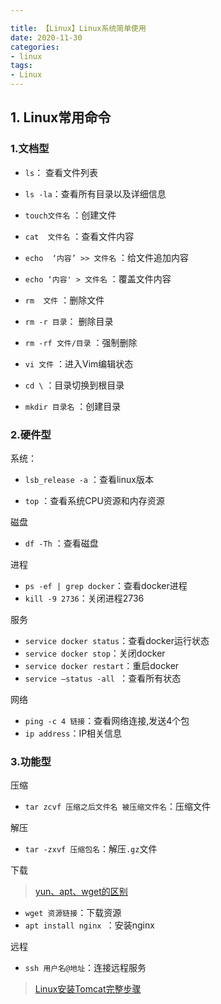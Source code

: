 ```yaml
---

title: 【Linux】Linux系统简单使用
date: 2020-11-30
categories: 
- linux
tags: 
- Linux
---
```


## 1. Linux常用命令

### 1.文档型

+ `ls`： 查看文件列表
+ `ls -la`：查看所有目录以及详细信息

+ `touch文件名` ：创建文件

+ `cat  文件名` ：查看文件内容

+ `echo  ‘内容’ >> 文件名` ：给文件追加内容

+ `echo ‘内容' > 文件名` ：覆盖文件内容

+ `rm  文件` ：删除文件

+ `rm -r 目录`： 删除目录

+ `rm -rf 文件/目录` ：强制删除

+ `vi 文件` ：进入Vim编辑状态

+ `cd \` ：目录切换到根目录

+ `mkdir 目录名` ：创建目录

### 2.硬件型

系统：

+ `lsb_release -a` ：查看linux版本

+ `top` ：查看系统CPU资源和内存资源

磁盘

+ `df -Th` ：查看磁盘

进程

+ `ps -ef | grep docker`：查看docker进程
+ `kill -9 2736`：关闭进程2736

服务

+ `service docker status`：查看docker运行状态
+ `service docker stop`：关闭docker
+ `service docker restart`：重启docker
+ `service –status -all `：查看所有状态

网络

+ `ping -c 4 链接`：查看网络连接,发送4个包
+ `ip address`：IP相关信息

### 3.功能型

压缩

+ `tar zcvf 压缩之后文件名 被压缩文件名`：压缩文件

解压

+ `tar -zxvf 压缩包名`：解压`.gz`文件

下载

> [yun、apt、wget的区别](https://www.cnblogs.com/zq8421/p/10037532.html)

+ `wget 资源链接`：下载资源
+ `apt install nginx `：安装nginx

远程

+ `ssh 用户名@地址`：连接远程服务

> [Linux安装Tomcat完整步骤](https://blog.csdn.net/qq_32218457/article/details/79788800?utm_medium=distribute.pc_relevant.none-task-blog-BlogCommendFromBaidu-2.control&depth_1-utm_source=distribute.pc_relevant.none-task-blog-BlogCommendFromBaidu-2.control)